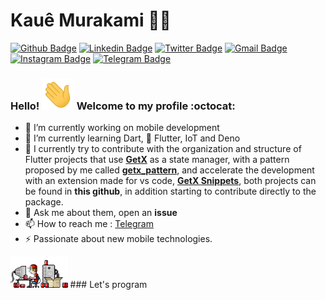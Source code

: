 # Kauê Murakami :man_technologist:

[![Github Badge](https://img.shields.io/badge/-Github-000?style=flat-square&logo=Github&logoColor=white&link=https://github.com/lucasgdb)](https://github.com/kauemurakami)
[![Linkedin Badge](https://img.shields.io/badge/-LinkedIn-blue?style=flat-square&logo=Linkedin&logoColor=white&link=https://www.linkedin.com/in/rebeccamanzi/)](https://www.linkedin.com/in/kauemurakami/)
[![Twitter Badge](https://img.shields.io/badge/-Twitter-1ca0f1?style=flat-square&labelColor=1ca0f1&logo=twitter&logoColor=white&link=https://twitter.com/lgdbittencourt)](https://twitter.com/kauemurakami)
[![Gmail Badge](https://img.shields.io/badge/-Gmail-c14438?style=flat-square&logo=Gmail&logoColor=white&link=mailto:rebeccamanzi@gmail.com)](mailto:kauetmurakami@gmail.com)
[![Instagram Badge](https://img.shields.io/badge/-Instagram-C13584?style=flat-square&labelColor=C13584&logo=instagram&logoColor=white&link=https://www.instagram.com/codepwr/)](https://www.instagram.com/kauemurakami/)
[![Telegram Badge](https://img.shields.io/badge/-@getx_pattern_group-blue?style=flat-square&labelColor=blue&logo=telegram&logoColor=white&link=https://t.me/joinchat/PhdbJRmsZNpAqSLJL6bH7g)](https://t.me/joinchat/PhdbJRmsZNpAqSLJL6bH7g)

### Hello! <img style="margin: 0 auto" src="https://github.com/ABSphreak/ABSphreak/blob/master/gifs/Hi.gif" height="50"> Welcome to my profile :octocat:

- 🔭 I’m currently working on mobile development
- 🌱 I’m currently learning Dart, 💙 Flutter, IoT and Deno
- 👯 I currently try to contribute with the organization and structure of Flutter projects that use [**GetX**](https://pub.dev/packages/get) as a state manager, with a pattern proposed by me called [**getx_pattern**](https://kauemurakami.github.io/getx_pattern), and accelerate the development with an extension made for vs code, [**GetX Snippets**](https://marketplace.visualstudio.com/items?itemName=get-snippets.get-snippets), both projects can be found in **this github**, in addition starting to contribute directly to the package.
- 💬 Ask me about them, open an **issue**
- 📫 How to reach me : [Telegram](https://t.me/kauemurakami)
- ⚡ Passionate about new mobile technologies.
<img style="margin: 0 auto" src="https://github.com/devmrcs/devmrcs/blob/master/gifs/coca-to-code.gif" height="50">  
### Let's program

